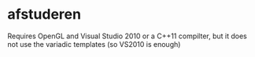 afstuderen
==========

Requires OpenGL and Visual Studio 2010 or a C++11 compilter, but it does not use the variadic templates (so VS2010 is enough)